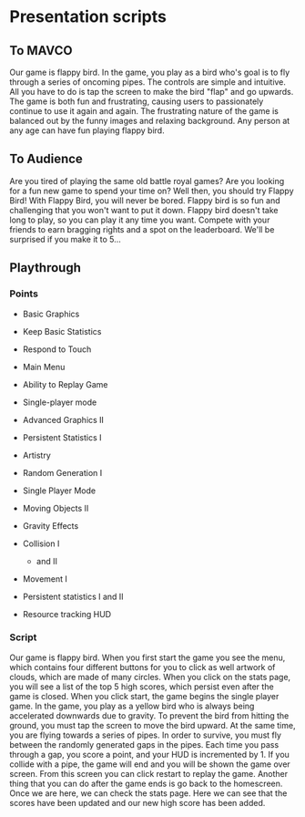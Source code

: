 # Presentation scripts

## To MAVCO
Our game is flappy bird.
In the game, you play as a bird who's goal is to fly through a series of oncoming pipes.
The controls are simple and intuitive. All you have to do is tap the screen to make the bird "flap" and go upwards.
The game is both fun and frustrating, causing users to passionately continue to use it again and again. 
The frustrating nature of the game is balanced out by the funny images and relaxing background.
Any person at any age can have fun playing flappy bird.

## To Audience
Are you tired of playing the same old battle royal games?
Are you looking for a fun new game to spend your time on?
Well then, you should try Flappy Bird!
With Flappy Bird, you will never be bored.
Flappy bird is so fun and challenging that you won't want to put it down.
Flappy bird doesn't take long to play, so you can play it any time you want.
Compete with your friends to earn bragging rights and a spot on the leaderboard.
We'll be surprised if you make it to 5...


## Playthrough
### Points
* Basic Graphics
* Keep Basic Statistics
* Respond to Touch
* Main Menu
* Ability to Replay Game
* Single-player mode

* Advanced Graphics II
* Persistent Statistics I
* Artistry
* Random Generation I
* Single Player Mode
* Moving Objects II
* Gravity Effects
* Collision I

  * and II
* Movement I
* Persistent statistics I and II
* Resource tracking HUD

### Script
Our game is flappy bird. When you first start the game you see the menu, which contains four different buttons for you to click as well artwork of clouds, which are made of many circles.
When you click on the stats page, you will see a list of the top 5 high scores, which persist even after the game is closed.
When you click start, the game begins the single player game.
In the game, you play as a yellow bird who is always being accelerated downwards due to gravity.
To prevent the bird from hitting the ground, you must tap the screen to move the bird upward.
At the same time, you are flying towards a series of pipes.
In order to survive, you must fly between the randomly generated gaps in the pipes.
Each time you pass through a gap, you score a point, and your HUD is incremented by 1.
If you collide with a pipe, the game will end and you will be shown the game over screen.
From this screen you can click restart to replay the game.
Another thing that you can do after the game ends is go back to the homescreen.
Once we are here, we can check the stats page.
Here we can see that the scores have been updated and our new high score has been added.

